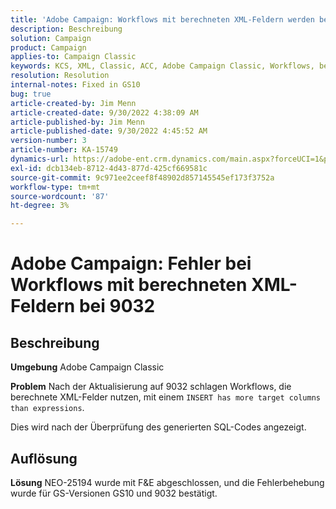```yaml
---
title: 'Adobe Campaign: Workflows mit berechneten XML-Feldern werden bei 9032 fehlgeschlagen.'
description: Beschreibung
solution: Campaign
product: Campaign
applies-to: Campaign Classic
keywords: KCS, XML, Classic, ACC, Adobe Campaign Classic, Workflows, berechnete XML-Felder, Fehler, 9032
resolution: Resolution
internal-notes: Fixed in GS10
bug: true
article-created-by: Jim Menn
article-created-date: 9/30/2022 4:38:09 AM
article-published-by: Jim Menn
article-published-date: 9/30/2022 4:45:52 AM
version-number: 3
article-number: KA-15749
dynamics-url: https://adobe-ent.crm.dynamics.com/main.aspx?forceUCI=1&pagetype=entityrecord&etn=knowledgearticle&id=26d44eae-7940-ed11-9db1-0022480866ad
exl-id: dcb134eb-8712-4d43-877d-425cf669581c
source-git-commit: 9c971ee2ceef8f48902d857145545ef173f3752a
workflow-type: tm+mt
source-wordcount: '87'
ht-degree: 3%

---
```


# Adobe Campaign: Fehler bei Workflows mit berechneten XML-Feldern bei 9032

## Beschreibung


<b>Umgebung</b>
Adobe Campaign Classic

<b>Problem</b>
Nach der Aktualisierung auf 9032 schlagen Workflows, die berechnete XML-Felder nutzen, mit einem `INSERT has more target columns than expressions`.

Dies wird nach der Überprüfung des generierten SQL-Codes angezeigt.




## Auflösung


<b>Lösung</b>
NEO-25194 wurde mit F&amp;E abgeschlossen, und die Fehlerbehebung wurde für GS-Versionen GS10 und 9032 bestätigt.
